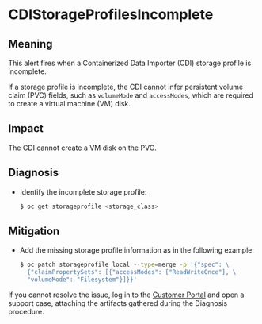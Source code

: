 # CDIStorageProfilesIncomplete
<!-- Edited by davozeni, 10 Nov 2022 -->

## Meaning

This alert fires when a Containerized Data Importer (CDI) storage profile is
incomplete.

If a storage profile is incomplete, the CDI cannot infer persistent volume claim
(PVC) fields, such as `volumeMode` and  `accessModes`, which are required to
create a virtual machine (VM) disk.

## Impact

The CDI cannot create a VM disk on the PVC.

## Diagnosis

- Identify the incomplete storage profile:

  ```bash
  $ oc get storageprofile <storage_class>
  ```

## Mitigation

- Add the missing storage profile information as in the following
  example:

  ```bash
  $ oc patch storageprofile local --type=merge -p '{"spec": \
    {"claimPropertySets": [{"accessModes": ["ReadWriteOnce"], \
    "volumeMode": "Filesystem"}]}}'
  ```

If you cannot resolve the issue, log in to the
[Customer Portal](https://access.redhat.com) and open a support case,
attaching the artifacts gathered during the Diagnosis procedure.
